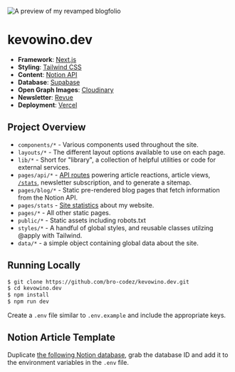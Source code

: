 ![A preview of my revamped blogfolio](#)

# kevowino.dev

- **Framework**: [Next.js](https://nextjs.org/)
- **Styling**: [Tailwind CSS](https://tailwindcss.com/)
- **Content**: [Notion API](https://developers.notion.com)
- **Database**: [Supabase](https://supabase.com)
- **Open Graph Images**: [Cloudinary](https://cloudinary.com)
- **Newsletter**: [Revue](https://www.getrevue.co)
- **Deployment**: [Vercel](https://vercel.com)

## Project Overview

- `components/*` - Various components used throughout the site.
- `layouts/*` - The different layout options available to use on each page.
- `lib/*` - Short for "library", a collection of helpful utilities or code for external services.
- `pages/api/*` - [API routes](https://nextjs.org/docs/api-routes/introduction) powering article reactions, article views, [`/stats`](https://kevowino.dev/stats), newsletter subscription, and to generate a sitemap.
- `pages/blog/*` - Static pre-rendered blog pages that fetch information from the Notion API.
- `pages/stats` - [Site statistics](https://kevowino.dev/stats) about my website.
- `pages/*` - All other static pages.
- `public/*` - Static assets including robots.txt
- `styles/*` - A handful of global styles, and reusable classes utilzing @apply with Tailwind.
- `data/*` - a simple object containing global data about the site.

## Running Locally

```bash
$ git clone https://github.com/bro-codez/kevowino.dev.git
$ cd kevowino.dev
$ npm install
$ npm run dev
```

Create a `.env` file similar to `.env.example` and include the appropriate keys.

## Notion Article Template

Duplicate [the following Notion database](https://www.notion.so/0d3e00c6bbe54231897b9fcbc7747f78?v=4d7f0006d9a144b5bd8b9251f2ec39cd), grab the database ID and add it to the environment variables in the `.env` file.
